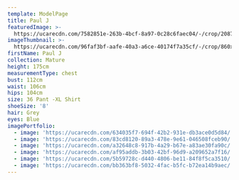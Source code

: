 ```yaml
---
template: ModelPage
title: Paul J
featuredImage: >-
  https://ucarecdn.com/7582851e-263b-4bcf-8a97-0c28c6faec04/-/crop/2087x1030/0,0/-/preview/
imageThumbnail: >-
  https://ucarecdn.com/96faf3bf-aafe-40a3-a6ce-40174f7a35cf/-/crop/860x1066/369,0/-/preview/
firstName: Paul J
collection: Mature
height: 175cm
measurementType: chest
bust: 112cm
waist: 106cm
hips: 104cm
size: 36 Pant -XL Shirt
shoeSize: '8'
hair: Grey
eyes: Blue
imagePortfolio:
  - image: 'https://ucarecdn.com/634035f7-694f-42b2-931e-db3ace0d5d84/'
  - image: 'https://ucarecdn.com/83cd8120-89a3-478e-9e61-046508fceb90/'
  - image: 'https://ucarecdn.com/a32648c8-917b-4a29-b67e-a83ae30fa90c/'
  - image: 'https://ucarecdn.com/af95addb-3b03-42bf-96d9-a209652a7f16/'
  - image: 'https://ucarecdn.com/5b59728c-d440-4806-be11-84f8f5ca3510/'
  - image: 'https://ucarecdn.com/bb363bf8-5032-4fac-b5fc-b72ea14b9aec/'
---
```


